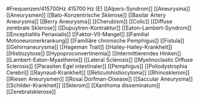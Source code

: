 #Frequenzen/415700Hz
415700 Hz (E)
[[Alpers-Syndrom]]
[[Aneurysma]]
[[Aneurysmen]]
[[Balo-Konzentrische Sklerose]]
[[Basilar Artery Aneurysma]]
[[Berry Aneurysma]]
[[Cherubism]]
[[Colic]]
[[Diffuse zerebrale Sklerose]]
[[Dupuytren-Kontraktur]]
[[Eaton-Lambert-Syndrom]]
[[Encephalitis Periaxialis]]
[[Faktor-VII-Mangel]]
[[Familial Motoneuronerkrankung]]
[[Familiäre chronische Pemphigus]]
[[Fistula]]
[[Gehirnaneurysma]]
[[Hageman Trait]]
[[Hailey-Hailey-Krankheit]]
[[Histiozytose]]
[[Hypoproconvertinemia]]
[[Intermittierendes Hinken]]
[[Lambert-Eaton-Myasthenie]]
[[Lateral Sclerosis]]
[[Myelinoclastic Diffuse Sclerosis]]
[[Parasiten Egel intestinaler]]
[[Pemphigus]]
[[Poliodystrophia Cerebri]]
[[Raynaud-Krankheit]]
[[Reticulohistiocytoma]]
[[Rhinosklerom]]
[[Riesen Aneurysmen]]
[[Rosai Dorfman-Disease]]
[[Saccular Aneurysma]]
[[Schilder-Krankheit]]
[[Sklerom]]
[[Xanthoma disseminatum]]
[[Zerebralsklerose]]